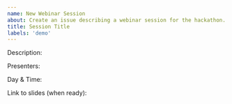 ```yaml
---
name: New Webinar Session
about: Create an issue describing a webinar session for the hackathon. A webinar session is a presentation or demo without active participation from the audience.
title: Session Title
labels: 'demo'
---
```


<!-- Please edit the title provide the following information. -->

Description: 

Presenters:

Day & Time:

Link to slides (when ready):

